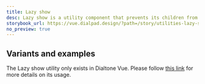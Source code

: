 ```yaml
---
title: Lazy show
desc: Lazy show is a utility component that prevents its children from being rendered until the first time it is shown.
storybook_url: https://vue.dialpad.design/?path=/story/utilities-lazy-show--default
no_preview: true
---
```


## Variants and examples

The Lazy show utility only exists in Dialtone Vue. Please follow [this link](https://vue.dialpad.design/?path=/docs/utilities-lazy-show--default) for more details on its usage.
